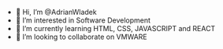- 👋 Hi, I’m @AdrianWladek
- 👀 I’m interested in Software Development
- 🌱 I’m currently learning HTML, CSS, JAVASCRIPT and REACT
- 💞️ I’m looking to collaborate on VMWARE
<!---
AdrianWladek/AdrianWladek is a ✨ special ✨ repository because its `README.md` (this file) appears on your GitHub profile.
You can click the Preview link to take a look at your changes.
--->
